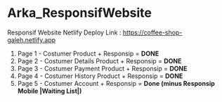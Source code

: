 # Arka_ResponsifWebsite
Responsif Website
Netlify Deploy Link : https://coffee-shop-galeh.netlify.app <br>
<ol>
  <li>Page 1 - Costumer Product + Responsip = <strong>DONE</strong></li>
  <li>Page 2 - Costumer Details Product + Responsip = <strong>DONE</strong></li>
  <li>Page 3 - Costumer Payment Product + Responsip = <strong>DONE</strong></li>
  <li>Page 4 - Costumer History Product + Responsip = <strong>DONE</strong></li>
  <li>Page 5 - Costumer Account + Responsip = <strong>Done (minus Responsip Mobile |Waiting List|)</strong></li>
</ol>
